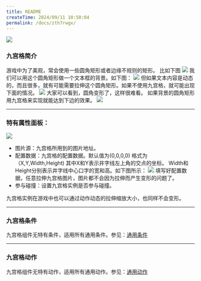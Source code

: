 ```yaml
---
title: README
createTime: 2024/09/11 10:50:04
permalink: /docs/zth7rwgx/
---
```

![](56430c39f2708.png)
### 九宫格简介
游戏中为了美观，常会使用一些圆角矩形或者边缘不规则的矩形。
比如下图
![](56430ddea2d0c.png)
我们可以用这个圆角矩形做一个文本框的背景。如下图：
![](5643103726bc4.png)
但如果文本内容是动态的，而且很多，就有可能需要拉伸这个圆角矩形。如果不使用九宫格，就可能出现下面的情况。
![](564311a7a1fb2.png)
大家可以看到，圆角变形了，这样很难看。
如果背景的圆角矩形用九宫格来实现就能达到下边的效果。
![](5643127eb80b4.png)

------------


### 特有属性面板：
![](564318db6a6ff.png)
- 图片源：九宫格所用到的图片地址。
- 配置数据：九宫格的配置数据。默认值为(0,0,0,0)
格式为（X,Y,Width,Height)
其中X和Y表示井字线左上角的交点的坐标。
Width和Height分别表示井字线中心口字的宽和高。如下图所示：
![](56498d78cf5a2.png)
填写好配置数据，任意拉伸九宫格图片，图片都不会因为拉伸而产生变形的问题了。
- 参与碰撞：设置九宫格实例是否参与碰撞。

九宫格实例在游戏中也可以通过动作动态的拉伸缩放大小，也同样不会变形。

------------


### 九宫格条件
九宫格组件无特有条件，适用所有通用条件。参见：[通用条件](../../commonElements/conditions/README.md)

------------


### 九宫格动作
九宫格组件无特有动作，适用所有通用动作。参见：[通用动作](../../commonElements/action/README.md)
